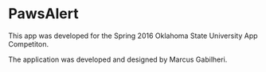 # PawsAlert

This app was developed for the Spring 2016 Oklahoma State University App Competiton. 

The application was developed and designed by Marcus Gabilheri. 

